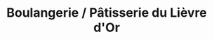 ---
title: "Boulangerie / Pâtisserie du Lièvre d'Or"
url: /dreux/boulangerie-patisserie-du-lievre-dor/
shop: boulangerie
---